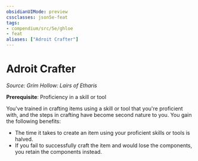 ```yaml
---
obsidianUIMode: preview
cssclasses: json5e-feat
tags:
- compendium/src/5e/ghloe
- feat
aliases: ["Adroit Crafter"]
---
```

# Adroit Crafter
*Source: Grim Hollow: Lairs of Etharis*  

**Prerequisite**: Proficiency in a skill or tool

You've trained in crafting items using a skill or tool that you're proficient with, and the steps in crafting have become second nature to you. You gain the following benefits:

- The time it takes to create an item using your proficient skills or tools is halved.  
- If you fail to successfully craft the item and would lose the components, you retain the components instead.